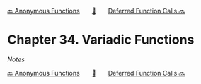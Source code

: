 [🔙 Anonymous Functions][previous-chapter]&nbsp;&nbsp;&nbsp;&nbsp;&nbsp;&nbsp;&nbsp;[🏡][readme]&nbsp;&nbsp;&nbsp;&nbsp;&nbsp;&nbsp;&nbsp;[Deferred Function Calls 🔜][upcoming-chapter]

# Chapter 34. Variadic Functions

_Notes_

[🔙 Anonymous Functions][previous-chapter]&nbsp;&nbsp;&nbsp;&nbsp;&nbsp;&nbsp;&nbsp;[🏡][readme]&nbsp;&nbsp;&nbsp;&nbsp;&nbsp;&nbsp;&nbsp;[Deferred Function Calls 🔜][upcoming-chapter]

[readme]: README.md
[previous-chapter]: ch033-anonymous-functions.md
[upcoming-chapter]: ch035-deferred-function-calls.md